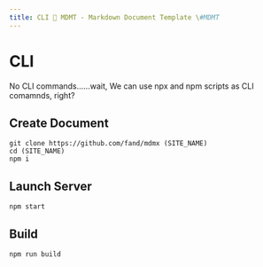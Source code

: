 ```yaml
---
title: CLI 💊 MDMT - Markdown Document Template \#MDMT
---
```


# CLI

No CLI commands......wait, We can use npx and npm scripts as CLI comamnds, right?


## Create Document

```
git clone https://github.com/fand/mdmx (SITE_NAME)
cd (SITE_NAME)
npm i
```

## Launch Server

```
npm start
```

## Build

```
npm run build
```
